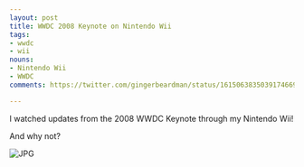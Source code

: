 ```yaml
---
layout: post
title: WWDC 2008 Keynote on Nintendo Wii
tags:
- wwdc
- wii
nouns:
- Nintendo Wii
- WWDC
comments: https://twitter.com/gingerbeardman/status/1615063835039174669

---
```


I watched updates from the 2008 WWDC Keynote through my Nintendo Wii!

And why not?

![JPG](https://cdn.gingerbeardman.com/images/posts/wwdc-on-wii.jpg)